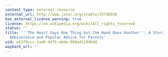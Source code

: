 ```yaml
---
content_type: external-resource
external_url: http://www.jstor.org/stable/25790558
has_external_license_warning: true
license: https://en.wikipedia.org/wiki/All_rights_reserved
status: ''
title: '''The Heart Says One Thing but the Hand Does Another'': A Story about Emotion-Work,
  Ambivalence and Popular Advice for Parents'
uid: e6379ccc-1ad6-447b-a6de-969a412946dd
wayback_url: ''
---
```

